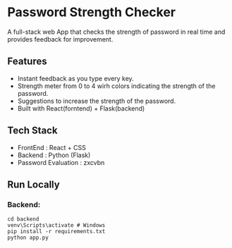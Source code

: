# Password Strength Checker

A full-stack web App that checks the strength of password in real time  and provides feedback for improvement.

## Features
- Instant feedback as you type every key.
- Strength meter from 0 to 4 wirh colors indicating the strength of the password.
- Suggestions to increase the strength of the password.
- Built with React(forntend) + Flask(backend)

## Tech Stack
- FrontEnd : React + CSS
- Backend : Python (Flask)
- Password Evaluation : zxcvbn

## Run Locally

### Backend: 
``` 
cd backend
venv\Scripts\activate # Windows
pip install -r requirements.txt
python app.py
```